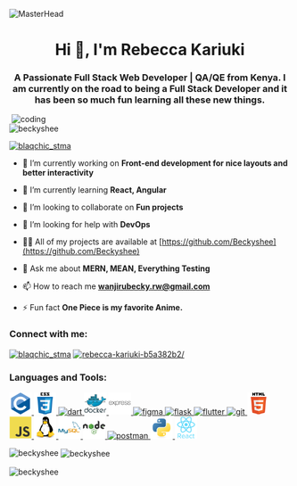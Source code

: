 ![MasterHead](https://img.freepik.com/premium-vector/programmer-typographic-header-concept-idea-working_277904-13.jpg?w=1480)
<h1 align="center">Hi 👋, I'm Rebecca Kariuki</h1>
<h3 align="center">A Passionate Full Stack Web Developer | QA/QE from Kenya. I am currently on the road to being a Full Stack Developer and it has been so much fun learning all these new things.</h3>
<img align="right" alt="coding" width="500" src="https://cutewallpaper.org/25/anime-programmer-wallpaper/anime-tyan--discord-themes-download-free-35756.png">

<p align="left"> <img src="https://komarev.com/ghpvc/?username=beckyshee&label=Profile%20views&color=0e75b6&style=flat" alt="beckyshee" /> </p>

<p align="left"> <a href="https://twitter.com/blaqchic_stma" target="blank"><img src="https://img.shields.io/twitter/follow/blaqchic_stma?logo=twitter&style=for-the-badge" alt="blaqchic_stma" /></a> </p>



- 🔭 I’m currently working on **Front-end development for nice layouts and better interactivity**

- 🌱 I’m currently learning **React, Angular**

- 👯 I’m looking to collaborate on **Fun projects**

- 🤝 I’m looking for help with **DevOps**

- 👨‍💻 All of my projects are available at [https://github.com/Beckyshee](https://github.com/Beckyshee)

- 💬 Ask me about **MERN, MEAN, Everything Testing**

- 📫 How to reach me **wanjirubecky.rw@gmail.com**

- ⚡ Fun fact **One Piece is my favorite Anime.**

<h3 align="left">Connect with me:</h3>
<p align="left">
<a href="https://twitter.com/blaqchic_stma" target="blank"><img align="center" src="https://raw.githubusercontent.com/rahuldkjain/github-profile-readme-generator/master/src/images/icons/Social/twitter.svg" alt="blaqchic_stma" height="30" width="40" /></a>
<a href="rebecca-kariuki-b5a382b2" target="blank"><img align="center" src="https://raw.githubusercontent.com/rahuldkjain/github-profile-readme-generator/master/src/images/icons/Social/linked-in-alt.svg" alt="rebecca-kariuki-b5a382b2/" height="30" width="40" /></a>
</p>

<h3 align="left">Languages and Tools:</h3>
<p align="left"> <a href="https://www.cprogramming.com/" target="_blank" rel="noreferrer"> <img src="https://raw.githubusercontent.com/devicons/devicon/master/icons/c/c-original.svg" alt="c" width="40" height="40"/> </a> <a href="https://www.w3schools.com/css/" target="_blank" rel="noreferrer"> <img src="https://raw.githubusercontent.com/devicons/devicon/master/icons/css3/css3-original-wordmark.svg" alt="css3" width="40" height="40"/> </a> <a href="https://dart.dev" target="_blank" rel="noreferrer"> <img src="https://www.vectorlogo.zone/logos/dartlang/dartlang-icon.svg" alt="dart" width="40" height="40"/> </a> <a href="https://www.docker.com/" target="_blank" rel="noreferrer"> <img src="https://raw.githubusercontent.com/devicons/devicon/master/icons/docker/docker-original-wordmark.svg" alt="docker" width="40" height="40"/> </a> <a href="https://expressjs.com" target="_blank" rel="noreferrer"> <img src="https://raw.githubusercontent.com/devicons/devicon/master/icons/express/express-original-wordmark.svg" alt="express" width="40" height="40"/> </a> <a href="https://www.figma.com/" target="_blank" rel="noreferrer"> <img src="https://www.vectorlogo.zone/logos/figma/figma-icon.svg" alt="figma" width="40" height="40"/> </a> <a href="https://flask.palletsprojects.com/" target="_blank" rel="noreferrer"> <img src="https://www.vectorlogo.zone/logos/pocoo_flask/pocoo_flask-icon.svg" alt="flask" width="40" height="40"/> </a> <a href="https://flutter.dev" target="_blank" rel="noreferrer"> <img src="https://www.vectorlogo.zone/logos/flutterio/flutterio-icon.svg" alt="flutter" width="40" height="40"/> </a> <a href="https://git-scm.com/" target="_blank" rel="noreferrer"> <img src="https://www.vectorlogo.zone/logos/git-scm/git-scm-icon.svg" alt="git" width="40" height="40"/> </a> <a href="https://www.w3.org/html/" target="_blank" rel="noreferrer"> <img src="https://raw.githubusercontent.com/devicons/devicon/master/icons/html5/html5-original-wordmark.svg" alt="html5" width="40" height="40"/> </a> <a href="https://developer.mozilla.org/en-US/docs/Web/JavaScript" target="_blank" rel="noreferrer"> <img src="https://raw.githubusercontent.com/devicons/devicon/master/icons/javascript/javascript-original.svg" alt="javascript" width="40" height="40"/> </a> <a href="https://www.linux.org/" target="_blank" rel="noreferrer"> <img src="https://raw.githubusercontent.com/devicons/devicon/master/icons/linux/linux-original.svg" alt="linux" width="40" height="40"/> </a> <a href="https://www.mysql.com/" target="_blank" rel="noreferrer"> <img src="https://raw.githubusercontent.com/devicons/devicon/master/icons/mysql/mysql-original-wordmark.svg" alt="mysql" width="40" height="40"/> </a> <a href="https://nodejs.org" target="_blank" rel="noreferrer"> <img src="https://raw.githubusercontent.com/devicons/devicon/master/icons/nodejs/nodejs-original-wordmark.svg" alt="nodejs" width="40" height="40"/> </a> <a href="https://postman.com" target="_blank" rel="noreferrer"> <img src="https://www.vectorlogo.zone/logos/getpostman/getpostman-icon.svg" alt="postman" width="40" height="40"/> </a> <a href="https://www.python.org" target="_blank" rel="noreferrer"> <img src="https://raw.githubusercontent.com/devicons/devicon/master/icons/python/python-original.svg" alt="python" width="40" height="40"/> </a> <a href="https://reactjs.org/" target="_blank" rel="noreferrer"> <img src="https://raw.githubusercontent.com/devicons/devicon/master/icons/react/react-original-wordmark.svg" alt="react" width="40" height="40"/> </a> </p>

<p><img align="left" src="https://github-readme-stats.vercel.app/api/top-langs?username=beckyshee&show_icons=true&locale=en&layout=compact" alt="beckyshee" /></p>

<p>&nbsp;<img align="center" src="https://github-readme-stats.vercel.app/api?username=beckyshee&show_icons=true&locale=en" alt="beckyshee" /></p>

<p><img align="center" src="https://github-readme-streak-stats.herokuapp.com/?user=beckyshee&" alt="beckyshee" /></p>
